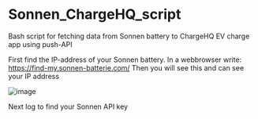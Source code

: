 # Sonnen_ChargeHQ_script
Bash script for fetching data from Sonnen battery to ChargeHQ EV charge app using push-API

First find the IP-address of your Sonnen battery.
In a webbrowser write: https://find-my.sonnen-batterie.com/ 
Then you will see this and can see your IP address

![image](https://user-images.githubusercontent.com/6228518/215452261-a122d26f-3bcf-47ee-9e24-6f258506d748.png)

Next log to find your Sonnen API key 
